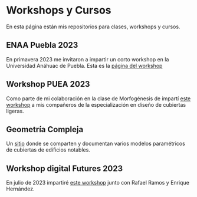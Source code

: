# Workshops y Cursos 
En esta página están mis repositorios para clases, workshops y cursos.

## ENAA Puebla 2023 
En primavera 2023 me invitaron a impartir un corto workshop en la Universidad Anáhuac de Puebla. Esta es la [página del workshop](../ENAA.md)

## Workshop PUEA 2023 
Como parte de mi colaboración en la clase de Morfogénesis de impartí [este workshop](../PUEA2023.md) a mis compañeros de la especialización en diseño de cubiertas ligeras. 

## Geometría Compleja
Un [sitio](https://rshiordia.github.io/Complex-Geometry) donde se comparten y documentan varios modelos paramétricos de cubiertas de edificios notables. 

## Workshop digital Futures 2023
En julio de 2023 impartiré [este workshop](https://rshiordia.github.io/DF2023/) junto con Rafael Ramos y Enrique Hernández.
